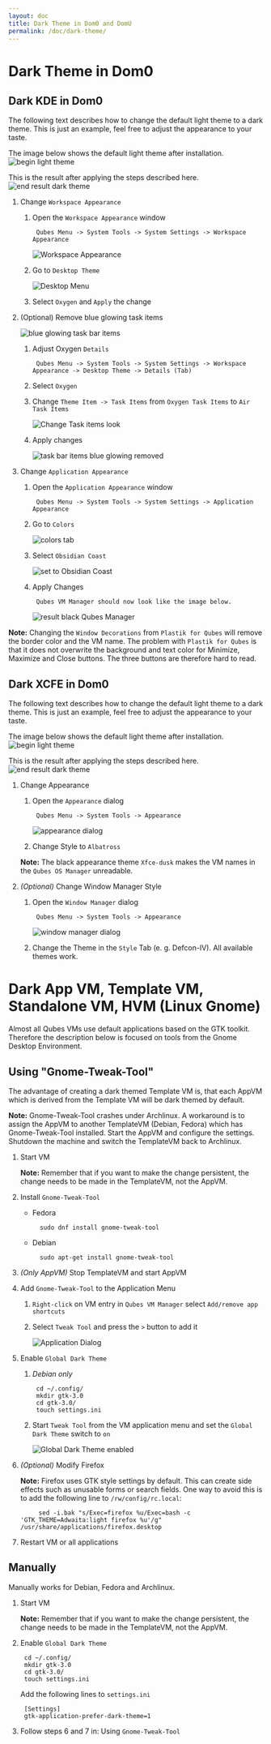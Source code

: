 ```yaml
---
layout: doc
title: Dark Theme in Dom0 and DomU
permalink: /doc/dark-theme/
---
```


Dark Theme in Dom0
==================

Dark KDE in Dom0
----------------

The following text describes how to change the default light theme to a dark theme. This is just an example, feel free to adjust the appearance to your taste.

The image below shows the default light theme after installation.
![begin light theme](https://www.qubes-os.org/attachment/wiki/Dark-Theme/kde-fresh-installed-standard.png)

This is the result after applying the steps described here.
![end result dark theme](https://www.qubes-os.org/attachment/wiki/Dark-Theme/kde-end-result.png)

1. Change `Workspace Appearance`

    1. Open the `Workspace Appearance` window

            Qubes Menu -> System Tools -> System Settings -> Workspace Appearance

        ![Workspace Appearance](https://www.qubes-os.org/attachment/wiki/Dark-Theme/kde-app-appearance-menu-style.png)

    2. Go to `Desktop Theme`

        ![Desktop Menu](https://www.qubes-os.org/attachment/wiki/Dark-Theme/kde-appearance-settings-desktop-theme-oxygen.png)

    3. Select `Oxygen` and `Apply` the change

2. (Optional) Remove blue glowing task items

    ![blue glowing task bar items](https://www.qubes-os.org/attachment/wiki/Dark-Theme/kde-taskbar-blue-glowing-border.png)

    1. Adjust Oxygen `Details`

            Qubes Menu -> System Tools -> System Settings -> Workspace Appearance -> Desktop Theme -> Details (Tab)

    2. Select `Oxygen`

    3. Change `Theme Item -> Task Items` from `Oxygen Task Items` to `Air Task Items`

        ![Change Task items look](https://www.qubes-os.org/attachment/wiki/Dark-Theme/kde-desktop-theme-details.png)

    4. Apply changes

        ![task bar items blue glowing removed](https://www.qubes-os.org/attachment/wiki/Dark-Theme/kde-taskbar-blue-glowing-removed.png)

3. Change `Application Appearance`

    1. Open the `Application Appearance` window

            Qubes Menu -> System Tools -> System Settings -> Application Appearance

    2. Go to `Colors`

        ![colors tab](https://www.qubes-os.org/attachment/wiki/Dark-Theme/kde-app-appearance-menu-colors.png)

    3. Select `Obsidian Coast`

        ![set to Obsidian Coast](https://www.qubes-os.org/attachment/wiki/Dark-Theme/kde-app-appearance-menu-colors-set.png)

    4. Apply Changes

            Qubes VM Manager should now look like the image below.

        ![result black Qubes Manager](https://www.qubes-os.org/attachment/wiki/Dark-Theme/kde-black-qubes-manager.png)

**Note:** Changing the `Window Decorations` from `Plastik for Qubes` will remove the border color and the VM name. The problem with `Plastik for Qubes` is that it does not overwrite the background and text color for Minimize, Maximize and Close buttons. The three buttons are therefore hard to read.

Dark XCFE in Dom0
-----------------

The following text describes how to change the default light theme to a dark theme. This is just an example, feel free to adjust the appearance to your taste.

The image below shows the default light theme after installation.
![begin light theme](https://www.qubes-os.org/attachment/wiki/Dark-Theme/xfce-fresh-installed.png)

This is the result after applying the steps described here.
![end result dark theme](https://www.qubes-os.org/attachment/wiki/Dark-Theme/xfce-end-result.png)

1. Change Appearance

    1. Open the `Appearance` dialog

            Qubes Menu -> System Tools -> Appearance

        ![appearance dialog](https://www.qubes-os.org/attachment/wiki/Dark-Theme/xfce-appearance-dialog.png)

    2. Change Style to `Albatross`

    **Note:** The black appearance theme `Xfce-dusk` makes the VM names in the `Qubes OS Manager` unreadable.

2. *(Optional)* Change Window Manager Style

    1. Open the `Window Manager` dialog

            Qubes Menu -> System Tools -> Appearance

        ![window manager dialog](https://www.qubes-os.org/attachment/wiki/Dark-Theme/xfce-window-manager-theme.png)

    2. Change the Theme in the `Style` Tab (e. g. Defcon-IV). All available themes work.


Dark App VM, Template VM, Standalone VM, HVM (Linux Gnome)
==========================================================

Almost all Qubes VMs use default applications based on the GTK toolkit. Therefore the description below is focused on tools from the Gnome Desktop Environment.

Using "Gnome-Tweak-Tool"
------------------------

The advantage of creating a dark themed Template VM is, that each AppVM which is derived from the Template VM will be dark themed by default.

**Note:** Gnome-Tweak-Tool crashes under Archlinux. A workaround is to assign the AppVM to another TemplateVM (Debian, Fedora) which has Gnome-Tweak-Tool installed. Start the AppVM and configure the settings. Shutdown the machine and switch the TemplateVM back to Archlinux.

1. Start VM

    **Note:** Remember that if you want to make the change persistent, the change needs to be made in the TemplateVM, not the AppVM.

2. Install `Gnome-Tweak-Tool`

    - Fedora

            sudo dnf install gnome-tweak-tool

    - Debian

            sudo apt-get install gnome-tweak-tool

3. *(Only AppVM)* Stop TemplateVM and start AppVM

4. Add `Gnome-Tweak-Tool` to the Application Menu

    1. `Right-click` on VM entry in `Qubes VM Manager` select `Add/remove app shortcuts`

    2. Select `Tweak Tool` and press the `>` button to add it

        ![Application Dialog](https://www.qubes-os.org/attachment/wiki/Dark-Theme/dialog-add-gnome-tweak-tool.png)

5. Enable `Global Dark Theme`

    1. *Debian only*

            cd ~/.config/
            mkdir gtk-3.0
            cd gtk-3.0/
            touch settings.ini

    2. Start `Tweak Tool` from the VM application menu and set the `Global Dark Theme` switch to `on`

        ![Global Dark Theme enabled](https://www.qubes-os.org/attachment/wiki/Dark-Theme/gnome-tweak-tool.png)

6. *(Optional)* Modify Firefox

    **Note:** Firefox uses GTK style settings by default. This can create side effects such as unusable forms or search fields. One way to avoid this is to add the following line to `/rw/config/rc.local`:

            sed -i.bak "s/Exec=firefox %u/Exec=bash -c 'GTK_THEME=Adwaita:light firefox %u'/g" /usr/share/applications/firefox.desktop

7. Restart VM or all applications

Manually
--------

Manually works for Debian, Fedora and Archlinux.

1. Start VM

    **Note:** Remember that if you want to make the change persistent, the change needs to be made in the TemplateVM, not the AppVM.

2. Enable `Global Dark Theme`

        cd ~/.config/
        mkdir gtk-3.0
        cd gtk-3.0/
        touch settings.ini

    Add the following lines to `settings.ini`

        [Settings]
        gtk-application-prefer-dark-theme=1

3. Follow steps 6 and 7 in: Using `Gnome-Tweak-Tool`

